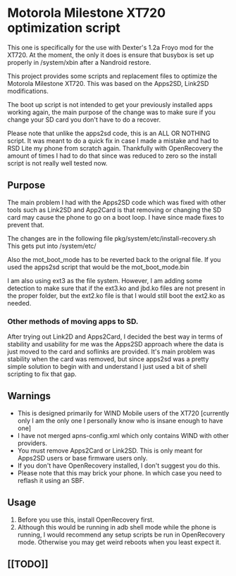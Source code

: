 # Motorola Milestone XT720 optimization script

This one is specifically for the use with Dexter's 1.2a Froyo mod for the XT720.  At the moment, the only it does is ensure that busybox is set up properly in /system/xbin after a Nandroid restore.

This project provides some scripts and replacement files to optimize the Motorola Milestone XT720.  This was based on the Apps2SD, Link2SD modifications.

The boot up script is not intended to get your previously installed apps working again, the main purpose of the change was to make sure if you change your SD card you don't have to do a recover.

Please note that unlike the apps2sd code, this is an ALL OR NOTHING script.  It was meant to do a quick fix in case I made a mistake and had to RSD Lite my phone from scratch again.  Thankfully with OpenRecovery the amount of times I had to do that since was reduced to zero so the install script is not really well tested now.

## Purpose
The main problem I had with the Apps2SD code which was fixed with other tools such as Link2SD and App2Card is that removing or changing the SD card may cause the phone to go on a boot loop.  I have since made fixes to prevent that.

The changes are in the following file pkg/system/etc/install-recovery.sh
This gets put into /system/etc/

Also the mot_boot_mode has to be reverted back to the orignal file.  If you used the apps2sd script that would be the mot_boot_mode.bin

I am also using ext3 as the file system.  However, I am adding some detection to make sure that if the ext3.ko and jbd.ko files are not present in the proper folder, but the ext2.ko file is that I would still boot the ext2.ko as needed.

### Other methods of moving apps to SD.

After trying out Link2D and Apps2Card, I decided the best way in terms of stability and usability for me was the Apps2SD approach where the data is just moved to the card and soflinks are provided.  It's main problem was stability when the card was removed, but since apps2sd was a pretty simple solution to begin with and understand I just used a bit of shell scripting to fix that gap.

## Warnings

* This is designed primarily for WIND Mobile users of the XT720 [currently only I am the only one I personally know who is insane enough to have one]
* I have not merged apns-config.xml which only contains WIND with other providers.
* You must remove Apps2Card or Link2SD.  This is only meant for Apps2SD users or base firmware users only.
* If you don't have OpenRecovery installed, I don't suggest you do this.
* Please note that this may brick your phone.  In which case you need to reflash it using an SBF.

## Usage 
1. Before you use this, install OpenRecovery first.
2. Although this would be running in adb shell mode while the phone is running, I would recommend any setup scripts be run in OpenRecovery mode.  Otherwise you may get weird reboots when you least expect it.

## [[TODO]]
